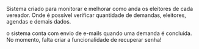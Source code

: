Sistema criado para monitorar e melhorar como anda os eleitores de cada vereador. Onde é possível verificar quantidade de demandas, eleitores, agendas e demais dados.

o sistema conta com envio de e-mails quando uma demanda é concluída. No momento, falta criar a funcionalidade de recuperar senha!

